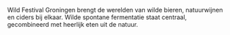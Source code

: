 Wild Festival Groningen brengt de werelden van wilde bieren, natuurwijnen en ciders bij elkaar. Wilde spontane fermentatie staat centraal, gecombineerd met heerlijk eten uit de natuur.
